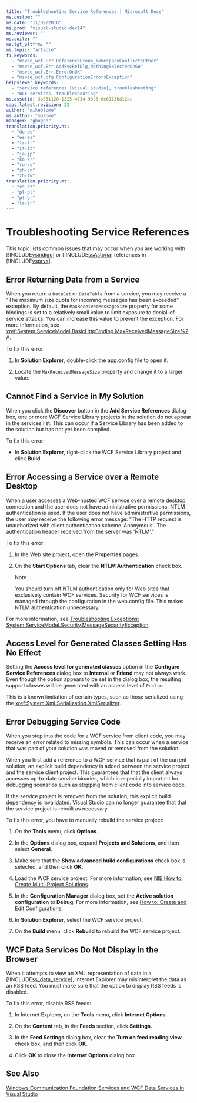 ```yaml
---
title: "Troubleshooting Service References | Microsoft Docs"
ms.custom: ""
ms.date: "11/02/2016"
ms.prod: "visual-studio-dev14"
ms.reviewer: ""
ms.suite: ""
ms.tgt_pltfrm: ""
ms.topic: "article"
f1_keywords: 
  - "msvse_wcf.Err.ReferenceGroup_NamespaceConflictsOther"
  - "msvse_wcf.Err.AddSvcRefDlg_NothingSelectedOnGo"
  - "msvse_wcf.Err.ErrorOnOK"
  - "msvse_wcf.cfg.ConfigurationErrorsException"
helpviewer_keywords: 
  - "service references [Visual Studio], troubleshooting"
  - "WCF services, troubleshooting"
ms.assetid: 3b531120-1325-4734-90c6-6e6113bd12ac
caps.latest.revision: 22
author: "mikeblome"
ms.author: "mblome"
manager: "ghogen"
translation.priority.ht: 
  - "de-de"
  - "es-es"
  - "fr-fr"
  - "it-it"
  - "ja-jp"
  - "ko-kr"
  - "ru-ru"
  - "zh-cn"
  - "zh-tw"
translation.priority.mt: 
  - "cs-cz"
  - "pl-pl"
  - "pt-br"
  - "tr-tr"
---
```

# Troubleshooting Service References
This topic lists common issues that may occur when you are working with [!INCLUDE[vsindigo](../data-tools/includes/vsindigo_md.md)] or [!INCLUDE[ssAstoria](../data-tools/includes/ssastoria_md.md)] references in [!INCLUDE[vsprvs](../code-quality/includes/vsprvs_md.md)].  
  
## Error Returning Data from a Service  
 When you return a `DataSet` or `DataTable` from a service, you may receive a "The maximum size quota for incoming messages has been exceeded" exception. By default, the `MaxReceivedMessageSize` property for some bindings is set to a relatively small value to limit exposure to denial-of-service attacks. You can increase this value to prevent the exception. For more information, see <xref:System.ServiceModel.BasicHttpBinding.MaxReceivedMessageSize%2A>.  
  
 To fix this error:  
  
1.  In **Solution Explorer**, double-click the app.config file to open it.  
  
2.  Locate the `MaxReceivedMessageSize` property and change it to a larger value.  
  
## Cannot Find a Service in My Solution  
 When you click the **Discover** button in the **Add Service References** dialog box, one or more WCF Service Library projects in the solution do not appear in the services list. This can occur if a Service Library has been added to the solution but has not yet been compiled.  
  
 To fix this error:  
  
-   In **Solution Explorer**, right-click the WCF Service Library project and click **Build**.  
  
## Error Accessing a Service over a Remote Desktop  
 When a user accesses a Web-hosted WCF service over a remote desktop connection and the user does not have administrative permissions, NTLM authentication is used. If the user does not have administrative permissions, the user may receive the following error message: "The HTTP request is unauthorized with client authentication scheme 'Anonymous'. The authentication header received from the server was 'NTLM'."  
  
 To fix this error:  
  
1.  In the Web site project, open the **Properties** pages.  
  
2.  On the **Start Options** tab, clear the **NTLM Authentication** check box.  
  
    > [!NOTE]
    >  You should turn off NTLM authentication only for Web sites that exclusively contain WCF services. Security for WCF services is managed through the configuration in the web.config file. This makes NTLM authentication unnecessary.  
  
 For more information, see [Troubleshooting Exceptions: System.ServiceModel.Security.MessageSecurityException](../misc/troubleshooting-exceptions-system-servicemodel-security-messagesecurityexception.md).  
  
## Access Level for Generated Classes Setting Has No Effect  
 Setting the **Access level for generated classes** option in the **Configure Service References** dialog box to **Internal** or **Friend** may not always work. Even though the option appears to be set in the dialog box, the resulting support classes will be generated with an access level of `Public`.  
  
 This is a known limitation of certain types, such as those serialized using the <xref:System.Xml.Serialization.XmlSerializer>.  
  
## Error Debugging Service Code  
 When you step into the code for a WCF service from client code, you may receive an error related to missing symbols. This can occur when a service that was part of your solution was moved or removed from the solution.  
  
 When you first add a reference to a WCF service that is part of the current solution, an explicit build dependency is added between the service project and the service client project. This guarantees that that the client always accesses up-to-date service binaries, which is especially important for debugging scenarios such as stepping from client code into service code.  
  
 If the service project is removed from the solution, this explicit build dependency is invalidated. Visual Studio can no longer guarantee that that the service project is rebuilt as necessary.  
  
 To fix this error, you have to manually rebuild the service project:  
  
1.  On the **Tools** menu, click **Options**.  
  
2.  In the **Options** dialog box, expand **Projects and Solutions**, and then select **General**.  
  
3.  Make sure that the **Show advanced build configurations** check box is selected, and then click **OK**.  
  
4.  Load the WCF service project. For more information, see [NIB How to: Create Multi-Project Solutions](http://msdn.microsoft.com/en-us/02ecd6dd-0114-46fe-b335-ba9c5e3020d6).  
  
5.  In the **Configuration Manager** dialog box, set the **Active solution configuration** to **Debug**. For more information, see [How to: Create and Edit Configurations](../ide/how-to-create-and-edit-configurations.md).  
  
6.  In **Solution Explorer**, select the WCF service project.  
  
7.  On the **Build** menu, click **Rebuild** to rebuild the WCF service project.  
  
## WCF Data Services Do Not Display in the Browser  
 When it attempts to view an XML representation of data in a [!INCLUDE[ss_data_service](../data-tools/includes/ss_data_service_md.md)], Internet Explorer may misinterpret the data as an RSS feed. You must make sure that the option to display RSS feeds is disabled.  
  
 To fix this error, disable RSS feeds:  
  
1.  In Internet Explorer, on the **Tools** menu, click **Internet Options**.  
  
2.  On the **Content** tab, in the **Feeds** section, click **Settings**.  
  
3.  In the **Feed Settings** dialog box, clear the **Turn on feed reading view** check box, and then click **OK**.  
  
4.  Click **OK** to close the **Internet Options** dialog box.  
  
## See Also  
 [Windows Communication Foundation Services and WCF Data Services in Visual Studio](../data-tools/windows-communication-foundation-services-and-wcf-data-services-in-visual-studio.md)